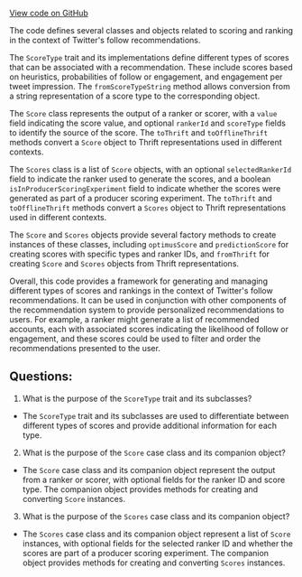 [View code on GitHub](https://github.com/misbahsy/the-algorithm/follow-recommendations-service/common/src/main/scala/com/twitter/follow_recommendations/common/models/Score.scala)

The code defines several classes and objects related to scoring and ranking in the context of Twitter's follow recommendations. 

The `ScoreType` trait and its implementations define different types of scores that can be associated with a recommendation. These include scores based on heuristics, probabilities of follow or engagement, and engagement per tweet impression. The `fromScoreTypeString` method allows conversion from a string representation of a score type to the corresponding object.

The `Score` class represents the output of a ranker or scorer, with a `value` field indicating the score value, and optional `rankerId` and `scoreType` fields to identify the source of the score. The `toThrift` and `toOfflineThrift` methods convert a `Score` object to Thrift representations used in different contexts.

The `Scores` class is a list of `Score` objects, with an optional `selectedRankerId` field to indicate the ranker used to generate the scores, and a boolean `isInProducerScoringExperiment` field to indicate whether the scores were generated as part of a producer scoring experiment. The `toThrift` and `toOfflineThrift` methods convert a `Scores` object to Thrift representations used in different contexts.

The `Score` and `Scores` objects provide several factory methods to create instances of these classes, including `optimusScore` and `predictionScore` for creating scores with specific types and ranker IDs, and `fromThrift` for creating `Score` and `Scores` objects from Thrift representations.

Overall, this code provides a framework for generating and managing different types of scores and rankings in the context of Twitter's follow recommendations. It can be used in conjunction with other components of the recommendation system to provide personalized recommendations to users. For example, a ranker might generate a list of recommended accounts, each with associated scores indicating the likelihood of follow or engagement, and these scores could be used to filter and order the recommendations presented to the user.
## Questions: 
 1. What is the purpose of the `ScoreType` trait and its subclasses?
- The `ScoreType` trait and its subclasses are used to differentiate between different types of scores and provide additional information for each type.

2. What is the purpose of the `Score` case class and its companion object?
- The `Score` case class and its companion object represent the output from a ranker or scorer, with optional fields for the ranker ID and score type. The companion object provides methods for creating and converting `Score` instances.

3. What is the purpose of the `Scores` case class and its companion object?
- The `Scores` case class and its companion object represent a list of `Score` instances, with optional fields for the selected ranker ID and whether the scores are part of a producer scoring experiment. The companion object provides methods for creating and converting `Scores` instances.